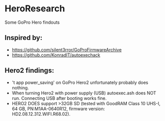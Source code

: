 # HeroResearch
Some GoPro Hero findouts

## Inspired by:
- https://github.com/silent3rror/GoProFirmwareArchive
- https://github.com/KonradIT/autoexechack

## Hero2 findings:
- 't app power_saving' on GoPro Hero2 unfortunately probably does nothing. 
- When turning Hero2 with power supply (USB) autoexec.ash does NOT run. Connecting USB after booting works fine.
- HERO2 DOES support >32GB SD (tested with GoodRAM Class 10 UHS-I, 64 GB, PN:M1AA-0640R12, firmware version: HD2.08.12.312.WIFI.R68.02).

